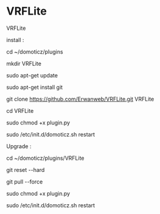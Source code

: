 # VRFLite
VRFLite

install :

cd ~/domoticz/plugins

mkdir VRFLite

sudo apt-get update

sudo apt-get install git

git clone https://github.com/Erwanweb/VRFLite.git VRFLite

cd VRFLite

sudo chmod +x plugin.py

sudo /etc/init.d/domoticz.sh restart

Upgrade :

cd ~/domoticz/plugins/VRFLite

git reset --hard

git pull --force

sudo chmod +x plugin.py

sudo /etc/init.d/domoticz.sh restart
